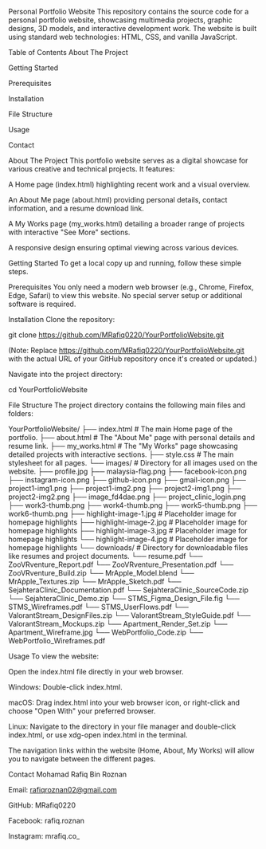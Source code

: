 Personal Portfolio Website
This repository contains the source code for a personal portfolio website, showcasing multimedia projects, graphic designs, 3D models, and interactive development work. The website is built using standard web technologies: HTML, CSS, and vanilla JavaScript.

Table of Contents
About The Project

Getting Started

Prerequisites

Installation

File Structure

Usage

Contact

About The Project
This portfolio website serves as a digital showcase for various creative and technical projects. It features:

A Home page (index.html) highlighting recent work and a visual overview.

An About Me page (about.html) providing personal details, contact information, and a resume download link.

A My Works page (my_works.html) detailing a broader range of projects with interactive "See More" sections.

A responsive design ensuring optimal viewing across various devices.

Getting Started
To get a local copy up and running, follow these simple steps.

Prerequisites
You only need a modern web browser (e.g., Chrome, Firefox, Edge, Safari) to view this website. No special server setup or additional software is required.

Installation
Clone the repository:

git clone https://github.com/MRafiq0220/YourPortfolioWebsite.git

(Note: Replace https://github.com/MRafiq0220/YourPortfolioWebsite.git with the actual URL of your GitHub repository once it's created or updated.)

Navigate into the project directory:

cd YourPortfolioWebsite

File Structure
The project directory contains the following main files and folders:

YourPortfolioWebsite/
├── index.html        # The main Home page of the portfolio.
├── about.html        # The "About Me" page with personal details and resume link.
├── my_works.html     # The "My Works" page showcasing detailed projects with interactive sections.
├── style.css         # The main stylesheet for all pages.
└── images/           # Directory for all images used on the website.
    ├── profile.jpg
    ├── malaysia-flag.png
    ├── facebook-icon.png
    ├── instagram-icon.png
    ├── github-icon.png
    ├── gmail-icon.png
    ├── project1-img1.png
    ├── project1-img2.png
    ├── project2-img1.png
    ├── project2-img2.png
    ├── image_fd4dae.png
    ├── project_clinic_login.png
    ├── work3-thumb.png
    ├── work4-thumb.png
    ├── work5-thumb.png
    ├── work6-thumb.png
    ├── highlight-image-1.jpg  # Placeholder image for homepage highlights
    ├── highlight-image-2.jpg  # Placeholder image for homepage highlights
    ├── highlight-image-3.jpg  # Placeholder image for homepage highlights
    └── highlight-image-4.jpg  # Placeholder image for homepage highlights
└── downloads/        # Directory for downloadable files like resumes and project documents.
    └── resume.pdf
    └── ZooVRventure_Report.pdf
    └── ZooVRventure_Presentation.pdf
    └── ZooVRventure_Build.zip
    └── MrApple_Model.blend
    └── MrApple_Textures.zip
    └── MrApple_Sketch.pdf
    └── SejahteraClinic_Documentation.pdf
    └── SejahteraClinic_SourceCode.zip
    └── SejahteraClinic_Demo.zip
    └── STMS_Figma_Design_File.fig
    └── STMS_Wireframes.pdf
    └── STMS_UserFlows.pdf
    └── ValorantStream_DesignFiles.zip
    └── ValorantStream_StyleGuide.pdf
    └── ValorantStream_Mockups.zip
    └── Apartment_Render_Set.zip
    └── Apartment_Wireframe.jpg
    └── WebPortfolio_Code.zip
    └── WebPortfolio_Wireframes.pdf


Usage
To view the website:

Open the index.html file directly in your web browser.

Windows: Double-click index.html.

macOS: Drag index.html into your web browser icon, or right-click and choose "Open With" your preferred browser.

Linux: Navigate to the directory in your file manager and double-click index.html, or use xdg-open index.html in the terminal.

The navigation links within the website (Home, About, My Works) will allow you to navigate between the different pages.

Contact
Mohamad Rafiq Bin Roznan

Email: rafiqroznan02@gmail.com

GitHub: MRafiq0220

Facebook: rafiq.roznan

Instagram: mrafiq.co_

